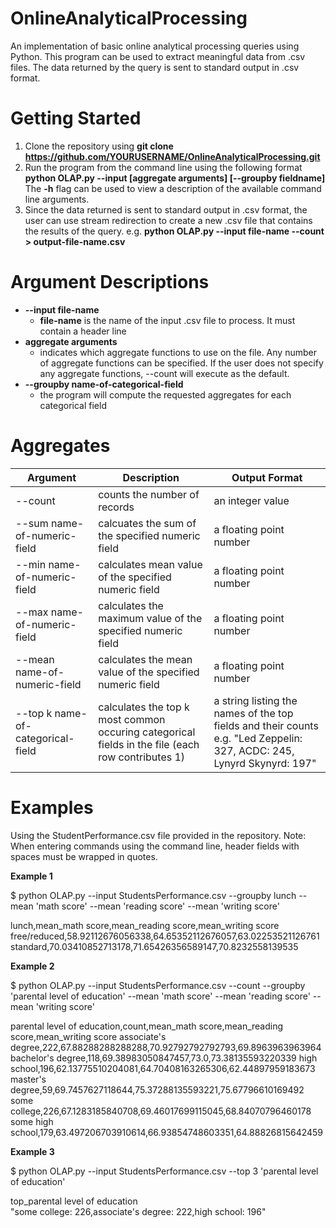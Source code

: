 # OnlineAnalyticalProcessing
An implementation of basic online analytical processing queries using Python. This program can be used to extract meaningful data from .csv files. The data returned by the query is sent to standard output in .csv format.
# Getting Started
1. Clone the repository using **git clone https://github.com/YOURUSERNAME/OnlineAnalyticalProcessing.git**
2. Run the program from the command line using the following format 
  **python OLAP.py --input <file-name> [aggregate arguments] [--groupby fieldname]**
    The **-h** flag can be used to view a description of the available command line arguments.
3. Since the data returned is sent to standard output in .csv format, the user can use stream redirection to create a new .csv file that 
 contains the results of the query. e.g. **python OLAP.py --input file-name --count > output-file-name.csv**

# Argument Descriptions

* **--input file-name**
  * **file-name** is the name of the input .csv file to process. It must contain a header line
* **aggregate arguments**
  * indicates which aggregate functions to use on the file. Any number of aggregate functions can be specified. If the user does not      specify any aggregate functions, --count will execute as the default.
* **--groupby name-of-categorical-field**
  * the program will compute the requested aggregates for each categorical field
  
 # Aggregates
 
 |Argument|Description|Output Format|
 |------------|-----------|-------------|
 |--count|counts the number of records|an integer value|
 |--sum name-of-numeric-field|calcuates the sum of the specified numeric field|a floating point number|
 |--min name-of-numeric-field|calculates mean value of the specified numeric field|a floating point number|
 |--max name-of-numeric-field|calculates the maximum value of the specified numeric field| a floating point number|
 |--mean name-of-numeric-field|calculates the mean value of the specified numeric field| a floating point number|
 |--top k name-of-categorical-field|calculates the top k most common occuring categorical fields in the file (each row contributes 1)|a string listing the names of the top fields and their counts e.g. "Led Zeppelin: 327, ACDC: 245, Lynyrd Skynyrd: 197"|
 
 # Examples
 Using the StudentPerformance.csv file provided in the repository.
 Note: When entering commands using the command line, header fields with spaces must be wrapped in quotes.
 
 **Example 1**
 
 $ python OLAP.py --input StudentsPerformance.csv --groupby lunch --mean 'math score' --mean 'reading score' --mean 'writing score'


lunch,mean_math score,mean_reading score,mean_writing score
free/reduced,58.92112676056338,64.65352112676057,63.02253521126761
standard,70.03410852713178,71.65426356589147,70.8232558139535

**Example 2**

$ python OLAP.py --input StudentsPerformance.csv --count --groupby 'parental level of education' --mean 'math score' --mean 'reading score' --mean 'writing score'


parental level of education,count,mean_math score,mean_reading score,mean_writing score
associate's degree,222,67.88288288288288,70.92792792792793,69.8963963963964
bachelor's degree,118,69.38983050847457,73.0,73.38135593220339
high school,196,62.13775510204081,64.70408163265306,62.44897959183673
master's degree,59,69.7457627118644,75.37288135593221,75.67796610169492
some college,226,67.1283185840708,69.46017699115045,68.84070796460178
some high school,179,63.497206703910614,66.93854748603351,64.88826815642459

**Example 3**

$ python OLAP.py --input StudentsPerformance.csv --top 3 'parental level of education'

top_parental level of education<br/>
"some college: 226,associate's degree: 222,high school: 196"

